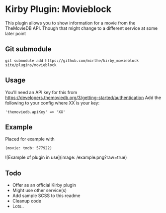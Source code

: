 # Kirby Plugin: Movieblock

This plugin allows you to show information for a movie from the TheMovieDB API. 
Though that might change to a different service at some later point

## Git submodule

```
git submodule add https://github.com/mirthe/kirby_movieblock site/plugins/movieblock
```

## Usage

You'll need an API key for this from https://developers.themoviedb.org/3/getting-started/authentication
Add the following to your config where XX is your key:

    'themoviedb.apiKey' => 'XX'

## Example 

Placed for example with 

    (movie: tmdb: 577922)

![Example of plugin in use](image: /example.png?raw=true)

## Todo

- Offer as an official Kirby plugin
- Might use other service(s)
- Add sample SCSS to this readme
- Cleanup code
- Lots..